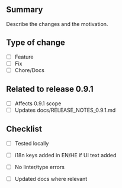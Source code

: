 ## Summary
Describe the changes and the motivation.

## Type of change
- [ ] Feature
- [ ] Fix
- [ ] Chore/Docs

## Related to release 0.9.1
- [ ] Affects 0.9.1 scope
- [ ] Updates docs/RELEASE_NOTES_0.9.1.md

## Checklist
- [ ] Tested locally
- [ ] i18n keys added in EN/HE if UI text added
- [ ] No linter/type errors
- [ ] Updated docs where relevant


